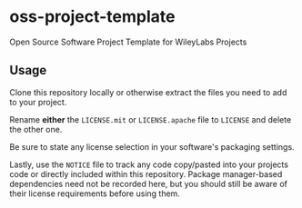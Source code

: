 # oss-project-template
Open Source Software Project Template for WileyLabs Projects

## Usage

Clone this repository locally or otherwise extract the files you need to add
to your project.

Rename **either** the `LICENSE.mit` or `LICENSE.apache` file
to `LICENSE` and delete the other one.

Be sure to state any license selection in your software's packaging settings.

Lastly, use the `NOTICE` file to track any code copy/pasted into your projects
code or directly included within this repository. Package manager-based
dependencies need not be recorded here, but you should still be aware of their
license requirements before using them.
